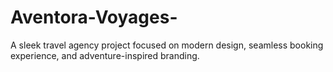 # Aventora-Voyages-
A sleek travel agency project focused on modern design, seamless booking experience, and adventure-inspired branding.
